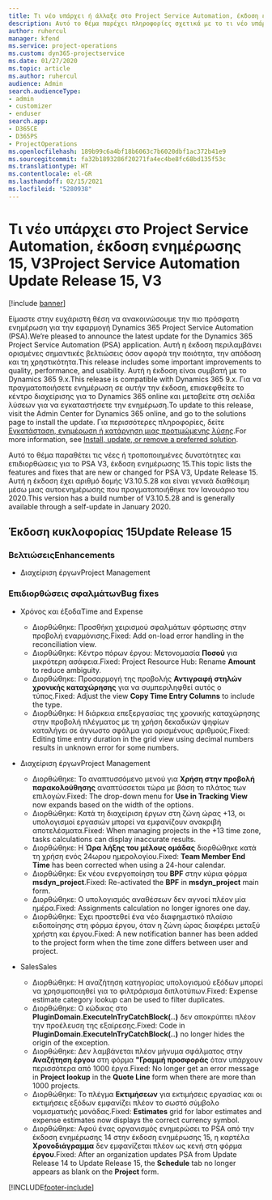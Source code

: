 ```yaml
---
title: Τι νέο υπάρχει ή άλλαξε στο Project Service Automation, έκδοση ενημέρωσης 15, V3
description: Αυτό το θέμα παρέχει πληροφορίες σχετικά με το τι νέο υπάρχει Project Service Automation, έκδοση ενημέρωσης 15, V3.
author: ruhercul
manager: kfend
ms.service: project-operations
ms.custom: dyn365-projectservice
ms.date: 01/27/2020
ms.topic: article
ms.author: ruhercul
audience: Admin
search.audienceType:
- admin
- customizer
- enduser
search.app:
- D365CE
- D365PS
- ProjectOperations
ms.openlocfilehash: 189b99c6a4bf18b6063c7b6020dbf1ac372b41e9
ms.sourcegitcommit: fa32b1893286f20271fa4ec4be8fc68bd135f53c
ms.translationtype: HT
ms.contentlocale: el-GR
ms.lasthandoff: 02/15/2021
ms.locfileid: "5280938"
---
```

# <a name="project-service-automation-update-release-15-v3"></a><span data-ttu-id="1a9a7-103">Τι νέο υπάρχει στο Project Service Automation, έκδοση ενημέρωσης 15, V3</span><span class="sxs-lookup"><span data-stu-id="1a9a7-103">Project Service Automation Update Release 15, V3</span></span>

[!include [banner](../includes/psa-now-project-operations.md)]

<span data-ttu-id="1a9a7-104">Είμαστε στην ευχάριστη θέση να ανακοινώσουμε την πιο πρόσφατη ενημέρωση για την εφαρμογή Dynamics 365 Project Service Automation (PSA).</span><span class="sxs-lookup"><span data-stu-id="1a9a7-104">We’re pleased to announce the latest update for the Dynamics 365 Project Service Automation (PSA) application.</span></span> <span data-ttu-id="1a9a7-105">Αυτή η έκδοση περιλαμβάνει ορισμένες σημαντικές βελτιώσεις όσον αφορά την ποιότητα, την απόδοση και τη χρηστικότητα.</span><span class="sxs-lookup"><span data-stu-id="1a9a7-105">This release includes some important improvements to quality, performance, and usability.</span></span> <span data-ttu-id="1a9a7-106">Αυτή η έκδοση είναι συμβατή με το Dynamics 365 9.x.</span><span class="sxs-lookup"><span data-stu-id="1a9a7-106">This release is compatible with Dynamics 365 9.x.</span></span> <span data-ttu-id="1a9a7-107">Για να πραγματοποιήσετε ενημέρωση σε αυτήν την έκδοση, επισκεφθείτε το κέντρο διαχείρισης για το Dynamics 365 online και μεταβείτε στη σελίδα λύσεων για να εγκαταστήσετε την ενημέρωση.</span><span class="sxs-lookup"><span data-stu-id="1a9a7-107">To update to this release, visit the Admin Center for Dynamics 365 online, and go to the solutions page to install the update.</span></span> <span data-ttu-id="1a9a7-108">Για περισσότερες πληροφορίες, δείτε [Εγκατάσταση, ενημέρωση ή κατάργηση μιας προτιμώμενης λύσης](https://docs.microsoft.com/power-platform/admin/install-remove-preferred-solution).</span><span class="sxs-lookup"><span data-stu-id="1a9a7-108">For more information, see [Install, update, or remove a preferred solution](https://docs.microsoft.com/power-platform/admin/install-remove-preferred-solution).</span></span>

<span data-ttu-id="1a9a7-109">Αυτό το θέμα παραθέτει τις νέες ή τροποποιημένες δυνατότητες και επιδιορθώσεις για το PSA V3, έκδοση ενημέρωσης 15.</span><span class="sxs-lookup"><span data-stu-id="1a9a7-109">This topic lists the features and fixes that are new or changed for PSA V3, Update Release 15.</span></span> <span data-ttu-id="1a9a7-110">Αυτή η έκδοση έχει αριθμό δομής V3.10.5.28 και είναι γενικά διαθέσιμη μέσω μιας αυτοενημέρωσης που πραγματοποιήθηκε τον Ιανουάριο του 2020.</span><span class="sxs-lookup"><span data-stu-id="1a9a7-110">This version has a build number of V3.10.5.28 and is generally available through a self-update in January 2020.</span></span>

## <a name="update-release-15"></a><span data-ttu-id="1a9a7-111">Έκδοση κυκλοφορίας 15</span><span class="sxs-lookup"><span data-stu-id="1a9a7-111">Update Release 15</span></span> 

### <a name="enhancements"></a><span data-ttu-id="1a9a7-112">Βελτιώσεις</span><span class="sxs-lookup"><span data-stu-id="1a9a7-112">Enhancements</span></span>

- <span data-ttu-id="1a9a7-113">Διαχείριση έργων</span><span class="sxs-lookup"><span data-stu-id="1a9a7-113">Project Management</span></span>

### <a name="bug-fixes"></a><span data-ttu-id="1a9a7-114">Επιδιορθώσεις σφαλμάτων</span><span class="sxs-lookup"><span data-stu-id="1a9a7-114">Bug fixes</span></span>

- <span data-ttu-id="1a9a7-115">Χρόνος και έξοδα</span><span class="sxs-lookup"><span data-stu-id="1a9a7-115">Time and Expense</span></span>

  - <span data-ttu-id="1a9a7-116">Διορθώθηκε: Προσθήκη χειρισμού σφαλμάτων φόρτωσης στην προβολή εναρμόνισης.</span><span class="sxs-lookup"><span data-stu-id="1a9a7-116">Fixed: Add on-load error handling in the reconciliation view.</span></span>
  - <span data-ttu-id="1a9a7-117">Διορθώθηκε: Κέντρο πόρων έργου: Μετονομασία **Ποσού** για μικρότερη ασάφεια.</span><span class="sxs-lookup"><span data-stu-id="1a9a7-117">Fixed: Project Resource Hub: Rename **Amount** to reduce ambiguity.</span></span>
  - <span data-ttu-id="1a9a7-118">Διορθώθηκε: Προσαρμογή της προβολής **Αντιγραφή στηλών χρονικής καταχώρησης** για να συμπεριληφθεί αυτός ο τύπος.</span><span class="sxs-lookup"><span data-stu-id="1a9a7-118">Fixed: Adjust the view **Copy Time Entry Columns** to include the type.</span></span>
  - <span data-ttu-id="1a9a7-119">Διορθώθηκε: Η διάρκεια επεξεργασίας της χρονικής καταχώρησης στην προβολή πλέγματος με τη χρήση δεκαδικών ψηφίων καταλήγει σε άγνωστο σφάλμα για ορισμένους αριθμούς.</span><span class="sxs-lookup"><span data-stu-id="1a9a7-119">Fixed: Editing time entry duration in the grid view using decimal numbers results in unknown error for some numbers.</span></span>

- <span data-ttu-id="1a9a7-120">Διαχείριση έργων</span><span class="sxs-lookup"><span data-stu-id="1a9a7-120">Project Management</span></span>

  - <span data-ttu-id="1a9a7-121">Διορθώθηκε: Το αναπτυσσόμενο μενού για **Χρήση στην προβολή παρακολούθησης** αναπτύσσεται τώρα με βάση το πλάτος των επιλογών.</span><span class="sxs-lookup"><span data-stu-id="1a9a7-121">Fixed: The drop-down menu for **Use in Tracking View** now expands based on the width of the options.</span></span>
  - <span data-ttu-id="1a9a7-122">Διορθώθηκε: Κατά τη διαχείριση έργων στη ζώνη ώρας +13, οι υπολογισμοί εργασιών μπορεί να εμφανίζουν ανακριβή αποτελέσματα.</span><span class="sxs-lookup"><span data-stu-id="1a9a7-122">Fixed: When managing projects in the +13 time zone, tasks calculations can display inaccurate results.</span></span>
  - <span data-ttu-id="1a9a7-123">Διορθώθηκε: Η **Ώρα λήξης του μέλους ομάδας** διορθώθηκε κατά τη χρήση ενός 24ωρου ημερολογίου.</span><span class="sxs-lookup"><span data-stu-id="1a9a7-123">Fixed: **Team Member End Time** has been corrected when using a 24-hour calendar.</span></span>
  - <span data-ttu-id="1a9a7-124">Διορθώθηκε: Εκ νέου ενεργοποίηση του **BPF** στην κύρια φόρμα **msdyn_project**.</span><span class="sxs-lookup"><span data-stu-id="1a9a7-124">Fixed: Re-activated the **BPF** in **msdyn_project** main form.</span></span>
  - <span data-ttu-id="1a9a7-125">Διορθώθηκε: Ο υπολογισμός αναθέσεων δεν αγνοεί πλέον μία ημέρα.</span><span class="sxs-lookup"><span data-stu-id="1a9a7-125">Fixed: Assignments calculation no longer ignores one day.</span></span>
  - <span data-ttu-id="1a9a7-126">Διορθώθηκε: Έχει προστεθεί ένα νέο διαφημιστικό πλαίσιο ειδοποίησης στη φόρμα έργου, όταν η ζώνη ώρας διαφέρει μεταξύ χρήστη και έργου.</span><span class="sxs-lookup"><span data-stu-id="1a9a7-126">Fixed: A new notification banner has been added to the project form when the time zone differs between user and project.</span></span>

- <span data-ttu-id="1a9a7-127">Sales</span><span class="sxs-lookup"><span data-stu-id="1a9a7-127">Sales</span></span>

  - <span data-ttu-id="1a9a7-128">Διορθώθηκε: Η αναζήτηση κατηγορίας υπολογισμού εξόδων μπορεί να χρησιμοποιηθεί για το φιλτράρισμα διπλοτύπων.</span><span class="sxs-lookup"><span data-stu-id="1a9a7-128">Fixed: Expense estimate category lookup can be used to filter duplicates.</span></span>
  - <span data-ttu-id="1a9a7-129">Διορθώθηκε: Ο κώδικας στο **PluginDomain.ExecuteInTryCatchBlock(..)** δεν αποκρύπτει πλέον την προέλευση της εξαίρεσης.</span><span class="sxs-lookup"><span data-stu-id="1a9a7-129">Fixed: Code in **PluginDomain.ExecuteInTryCatchBlock(..)** no longer hides the origin of the exception.</span></span>
  - <span data-ttu-id="1a9a7-130">Διορθώθηκε: Δεν λαμβάνεται πλέον μήνυμα σφάλματος στην **Αναζήτηση έργου** στη φόρμα **"Γραμμή προσφοράς** όταν υπάρχουν περισσότερα από 1000 έργα.</span><span class="sxs-lookup"><span data-stu-id="1a9a7-130">Fixed: No longer get an error message in **Project lookup** in the **Quote Line** form when there are more than 1000 projects.</span></span>
  - <span data-ttu-id="1a9a7-131">Διορθώθηκε: Το πλέγμα **Εκτιμήσεων** για εκτιμήσεις εργασίας και οι εκτιμήσεις εξόδων εμφανίζει πλέον το σωστό σύμβολο νομισματικής μονάδας.</span><span class="sxs-lookup"><span data-stu-id="1a9a7-131">Fixed: **Estimates** grid for labor estimates and expense estimates now displays the correct currency symbol.</span></span>
  - <span data-ttu-id="1a9a7-132">Διορθώθηκε: Αφού ένας οργανισμός ενημερώσει το PSA από την έκδοση ενημέρωσης 14 στην έκδοση ενημέρωσης 15, η καρτέλα **Χρονοδιάγραμμα** δεν εμφανίζεται πλέον ως κενή στη φόρμα **έργου**.</span><span class="sxs-lookup"><span data-stu-id="1a9a7-132">Fixed: After an organization updates PSA from Update Release 14 to Update Release 15, the **Schedule** tab no longer appears as blank on the **Project** form.</span></span>


[!INCLUDE[footer-include](../includes/footer-banner.md)]